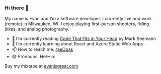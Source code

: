 ### Hi there 👋

My name is Evan and I’m a software developer. I currently live and work (remote) in Milwaukee, WI. I enjoy playing first-person shooters, riding bikes, and analog photography.

- 📘 I’m currently reading [Code That Fits in Your Head](https://blog.ploeh.dk/2021/06/14/new-book-code-that-fits-in-your-head/) by Mark Seemann
- 🌱 I’m currently learning about React and Azure Static Web Apps
- 📫 How to reach me: [@eOgas](https://twitter.com/eOgas)
- 😄 Pronouns: He/Him

Buy my mixtape at [evanisgreat.com](http://www.evanisgreat.com/)

<!--
**eogas/eogas** is a ✨ _special_ ✨ repository because its `README.md` (this file) appears on your GitHub profile.

Here are some ideas to get you started:

- 🔭 I’m currently working on ...
- 🌱 I’m currently learning ...
- 👯 I’m looking to collaborate on ...
- 🤔 I’m looking for help with ...
- 💬 Ask me about ...
- 📫 How to reach me: ...
- 😄 Pronouns: ...
- ⚡ Fun fact: ...
-->
